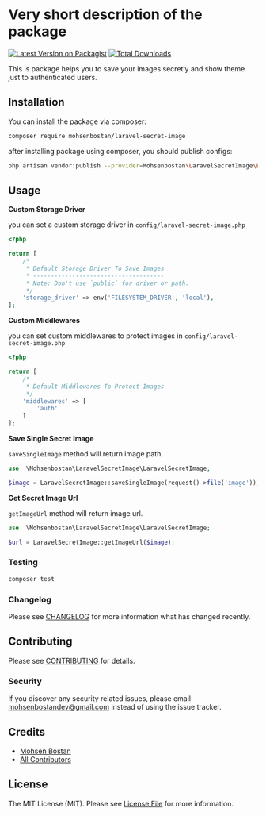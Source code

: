 # Very short description of the package

[![Latest Version on Packagist](https://img.shields.io/packagist/v/mohsenbostan/laravel-secret-image.svg?style=flat-square)](https://packagist.org/packages/mohsenbostan/laravel-secret-image)
[![Total Downloads](https://img.shields.io/packagist/dt/mohsenbostan/laravel-secret-image.svg?style=flat-square)](https://packagist.org/packages/mohsenbostan/laravel-secret-image)

This is package helps you to save your images secretly and show theme just to authenticated users.

## Installation

You can install the package via composer:

```bash
composer require mohsenbostan/laravel-secret-image
```
after installing package using composer, you should publish configs:

``` bash
php artisan vendor:publish --provider=Mohsenbostan\LaravelSecretImage\LaravelSecretImageServiceProvider
```

## Usage

**Custom Storage Driver**

you can set a custom storage driver in `config/laravel-secret-image.php`

```php
<?php

return [
    /*
     * Default Storage Driver To Save Images
     * -------------------------------------
     * Note: Don't use `public` for driver or path.
     */
    'storage_driver' => env('FILESYSTEM_DRIVER', 'local'),
];
```

**Custom Middlewares**

you can set custom middlewares to protect images in `config/laravel-secret-image.php`

```php
<?php

return [
    /*
     * Default Middlewares To Protect Images
     */
    'middlewares' => [
        'auth'
    ]
];
```

**Save Single Secret Image**

`saveSingleImage` method will return image path.

``` php
use  \Mohsenbostan\LaravelSecretImage\LaravelSecretImage;

$image = LaravelSecretImage::saveSingleImage(request()->file('image'));
``` 

**Get Secret Image Url**

`getImageUrl` method will return image url.

``` php
use  \Mohsenbostan\LaravelSecretImage\LaravelSecretImage;

$url = LaravelSecretImage::getImageUrl($image);
``` 

### Testing

``` bash
composer test
```

### Changelog

Please see [CHANGELOG](CHANGELOG.md) for more information what has changed recently.

## Contributing

Please see [CONTRIBUTING](CONTRIBUTING.md) for details.

### Security

If you discover any security related issues, please email mohsenbostandev@gmail.com instead of using the issue tracker.

## Credits

- [Mohsen Bostan](https://github.com/mohsenbostan)
- [All Contributors](../../contributors)

## License

The MIT License (MIT). Please see [License File](LICENSE.md) for more information.

